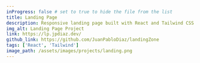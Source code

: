 ```yaml
---
inProgress: false # set to true to hide the file from the list
title: Landing Page
description: Responsive landing page built with React and Tailwind CSS.
img_alt: Landing Page Project
link: https://lp.jpdiaz.dev/
github_link: https://github.com/JuanPabloDiaz/landingZone
tags: ['React', 'Tailwind']
image_path: /assets/images/projects/landing.png
---
```

